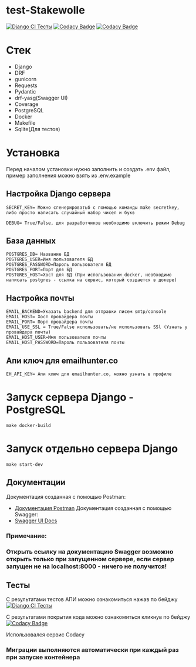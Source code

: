 # test-Stakewolle

[![Django CI Тесты](https://github.com/NevermoreKatana/test-Stakewolle/actions/workflows/django.yml/badge.svg)](https://github.com/NevermoreKatana/test-Stakewolle/actions/workflows/django.yml)
[![Codacy Badge](https://app.codacy.com/project/badge/Grade/5b8f1dcc4c5248369aa3e45cead2454e)](https://app.codacy.com/gh/NevermoreKatana/test-Stakewolle/dashboard?utm_source=gh&utm_medium=referral&utm_content=&utm_campaign=Badge_grade)
[![Codacy Badge](https://app.codacy.com/project/badge/Coverage/5b8f1dcc4c5248369aa3e45cead2454e)](https://app.codacy.com/gh/NevermoreKatana/test-Stakewolle/dashboard?utm_source=gh&utm_medium=referral&utm_content=&utm_campaign=Badge_coverage)

# Стек
- Django
- DRF
- gunicorn
- Requests
- Pydantic
- drf-yasg(Swagger UI)
- Coverage
- PostgreSQL
- Docker
- Makefile
- Sqlite(Для тестов)

# Установка
Перед началом установки нужно заполнить и создать .env файл, пример заполнения можно взять из .env.example
## Настройка Django сервера
```
SECRET_KEY= Можно сгенерироватьб с помощью команды make secretkey, либо просто написать случайный набор чисел и букв
```
```
DEBUG= True/False, для разработчиков необходимо включить режим Debug
```
## База данных
```
POSTGRES_DB= Название БД
POSTGRES_USER=Имя пользователя БД
POSTGRES_PASSWORD=Пароль пользователя БД
POSTGRES_PORT=Порт для БД
POSTGRES_HOST=Хост для БД (При использовании docker, необходимо написать postgres - ссылка на сервис, который создается в докере)
```
## Настройка почты
```
EMAIL_BACKEND=Указать backend для отправки писем smtp/console 
EMAIL_HOST= Хост провайдера почты
EMAIL_PORT= Порт провайдера почты 
EMAIL_USE_SSL = True/False использовать/не использовать SSl (Узнать у провайдера почты)
EMAIL_HOST_USER=Имя пользователя почты
EMAIL_HOST_PASSWORD=Пароль пользователя почты
```
## Апи ключ для emailhunter.co
```
EH_API_KEY= Апи ключ для emailhunter.co, можно узнать в профиле
```

# Запуск сервера Django - PostgreSQL

```
make docker-build
```
# Запуск отдельно сервера Django
```
make start-dev
```

## Документации
Документация созданная с помощью Postman:
- [Документация Postman](https://documenter.getpostman.com/view/29777293/2sA2xnwpYt)
Документация созданная с помощью Swagger:
- [Swagger UI Docs](http://localhost:8000/swagger/)

### Примечание:
### Открыть ссылку на документацию Swagger возможно открыть только при запущенном сервере, если сервер запущен не на localhost:8000 - ничего не получится!

## Тесты
С результатами тестов АПИ можно ознакомиться нажав по бейджу [![Django CI Тесты](https://github.com/NevermoreKatana/test-Stakewolle/actions/workflows/django.yml/badge.svg)](https://github.com/NevermoreKatana/test-Stakewolle/actions/workflows/django.yml) 

С результатами покрытия кода можно ознакомиться кликнув по бейджу[![Codacy Badge](https://app.codacy.com/project/badge/Coverage/5b8f1dcc4c5248369aa3e45cead2454e)](https://app.codacy.com/gh/NevermoreKatana/test-Stakewolle/dashboard?utm_source=gh&utm_medium=referral&utm_content=&utm_campaign=Badge_coverage)

Использовался сервис Codacy

### Миграции выполняются автоматически при каждый раз при запуске контейнера